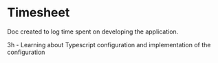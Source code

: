 # Timesheet
Doc created to log time spent on developing the application.

3h - Learning about Typescript configuration and implementation of the configuration 